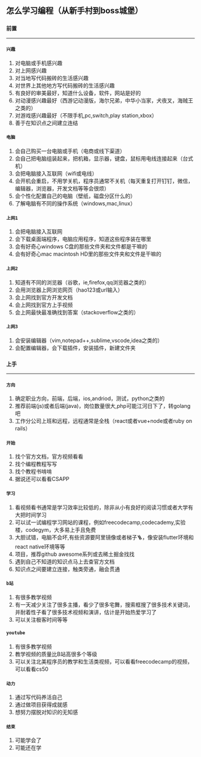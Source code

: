 ## 怎么学习编程（从新手村到boss城堡）

### `前置`
***
#### `兴趣`
1. 对电脑或手机感兴趣
2. 对上网感兴趣
3. 对当地写代码搬砖的生活感兴趣
4. 对世界上其他地方写代码搬砖的生活感兴趣
5. 有良好的审美最好，知道什么设备，软件，网站是好的
6. 对动漫感兴趣最好（西游记动漫版，海尔兄弟，中华小当家，犬夜叉，海贼王之类的）
7. 对游戏感兴趣最好（不限手机,pc,switch,play station,xbox）
8. 善于在知识点之间建立连结

#### `电脑`
1. 会自己购买一台电脑或手机（电商或线下渠道）
2. 会自己把电脑组装起来，把机箱，显示器，键盘，鼠标用电线连接起来（台式机）
3. 会把电脑接入互联网（wifi或电线）
4. 会开机会重启，不用学关机，程序员通常不关机（每天重复打开钉钉，微信，编辑器，浏览器，开发文档等等会很烦）
5. 会个性化配置自己的电脑（壁纸，磁盘分区什么的）
6. 了解电脑有不同的操作系统（windows,mac,linux）

#### `上网1`
1. 会把电脑接入互联网
2. 会下载桌面端程序，电脑应用程序，知道这些程序装在哪里
3. 会有好奇心windows C盘的那些文件夹和文件都是干嘛的
4. 会有好奇心mac macintosh HD里的那些文件夹和文件是干嘛的

#### `上网2`
1. 知道有不同的浏览器（谷歌，ie,firefox,qq浏览器之类的）
2. 会用浏览器上网浏览网页（hao123或url输入）
3. 会上网找到官方开发文档
4. 会上网找到官方上手视频
5. 会上网最快最准确找到答案（stackoverflow之类的）

#### `上网3`
1. 会安装编辑器（vim,notepad++,sublime,vscode,idea之类的）
2. 会配置编辑器，会下载插件，安装插件，新建文件夹

### `上手`
***
#### `方向`
1. 确定职业方向，前端，后端，ios,andriod，测试，python之类的
2. 推荐前端(js)或者后端(java)，岗位数量很大,php可能江河日下了，转golang吧
3. 工作分公司上班和远程，远程通常是全栈（react或者vue+node或者ruby on rails）

#### `开始`
1. 找个官方文档，官方视频看看
2. 找个编程教程写写
3. 找个教程书啃啃
4. 据说还可以看看CSAPP

#### `学习`
1. 看视频看书通常是学习效率比较低的，除非从小有良好的阅读习惯或者大学有大把时间学习
2. 可以试一试编程学习网站的课程，例如freecodecamp,codecademy,实验楼，codegym，大多易上手且免费
3. 大胆试错，电脑不会坏,有些资源要阿里镜像或者梯子🪜，像安装flutter环境和react native环境等等
4. 项目，推荐github awesome系列或去稀土掘金找找
5. 遇到自己不知道的知识点马上去查官方文档
6. 知识点之间要建立连接，触类旁通，融会贯通

#### `b站`
1. 有很多教学视频
2. 有一天减少关注了很多主播，看少了很多宅舞，搜索框搜了很多技术关键词，并耐着性子看了很多技术视频和演讲，估计是开始热爱学习了
3. 可以关注极客时间等等

#### `youtube`
1. 有很多教学视频
2. 教学视频的质量比B站高很多个等级
3. 可以关注北美程序员的教学和生活类视频，可以看看freecodecamp的视频，可以看看cs50

#### `动力`
1. 通过写代码养活自己
2. 通过做项目获得成就感
3. 想努力摆脱对知识的无知感

#### `结束`
1. 可能学会了
2. 可能还在学